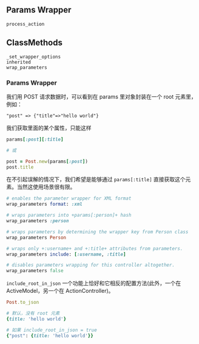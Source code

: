 ## Params Wrapper

```
process_action
```

## ClassMethods

```
_set_wrapper_options
inherited
wrap_parameters
```

### Params Wrapper

我们用 POST 请求数据时，可以看到在 params 里对象封装在一个 root 元素里，例如：

```
"post" => {"title"=>"hello world"}
```

我们获取里面的某个属性，只能这样

```ruby
params[:post][:title]

# 或

post = Post.new(params[:post])
post.title
```

在不引起误解的情况下，我们希望是能够通过 `params[:title]` 直接获取这个元素。当然这使用场景很有限。

```ruby
# enables the parameter wrapper for XML format
wrap_parameters format: :xml

# wraps parameters into +params[:person]+ hash
wrap_parameters :person

# wraps parameters by determining the wrapper key from Person class
wrap_parameters Person

# wraps only +:username+ and +:title+ attributes from parameters.
wrap_parameters include: [:username, :title]

# disables parameters wrapping for this controller altogether.
wrap_parameters false
```

`include_root_in_json` 一个功能上恰好和它相反的配置方法(此外，一个在 ActiveModel，另一个在 ActionController)。

```ruby
Post.to_json

# 默认，没有 root 元素
{title: 'hello world'}

# 如果 include_root_in_json = true
{"post": {title: 'hello world'}}
```
